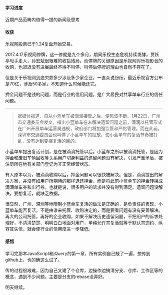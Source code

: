 #### 学习进度

近期产品范畴内值得一提的新闻及思考

#### 收获

乐视网股票已于1.24复盘开始交易。

2017.4.17乐视网停牌，这一停就是九个多月，期间乐视生态危机持续发酵，贾跃亭甩手走人，孙宏斌很艰难的收拾残局，而停牌的关键原因是乐视网对乐视影音的收购，也迟迟没有进展最终不得不叫停，叫停后停牌的理由也自然不存在了。

但是关于乐视网到底欠款多少涉及多少家企业，一直众说纷纭，最近乐视官方公布是70亿，涉及50多家，不知道什么时候能还完。

押金问题不是钱的问题，而是行业的信用问题，是广大居民对共享单车行业的信任问题。

------

>据媒体报道，自从小蓝单车被滴滴接管之后，便风波不断。1月22日，广州市交通委员会发文，指出小蓝单车在未解决遗留问题之前，滴滴以托管形式在广州开展单车运营属违规，政府部门将加强监管和严格管理。而在此前，深圳市交通委员会也叫停了小蓝单车的投放，使小蓝单车的复活节奏被打乱，没有达到变相复活的目的。

小蓝单车提出复活计划，是在被滴滴托管以后。小蓝车之所以被滴滴托管，是因为押金和废旧车辆回收等关系用户切身利益的遗留问题没有解决，引发严重矛盾，被注册所在地有关部门登记为非正常经营状态。

有人原本以为，被滴滴收购以后，押金问题可以很快被解决。但是，滴滴提出的解决方案，并没有如用户所期待的那样退还押金，而是将此前小蓝单车的押金转换成滴滴单车券和出行券。也就是说，很多用户的诉求并没有得到满足。遗留问题没解决，要想复活，就缺乏依据。

很显然，广州、深圳等地限制小蓝单车复活的做法是正确的，是负责任的表现。小蓝单车能否复活，不是由谁来托管、收购决定的，而是要看问题有没有妥善解决。再大的公司托管，再好的企业收购，如果不解决历史遗留问题，不把用户的诉求处理好，不清清楚楚、明明白白地面对用户，单纯允许其复活就等于默认其违约、纵容其失信，就会使行业的信用度进一步降低。

#### 感悟

学习完那本JavaScript和jQuery的第一章，所有实例自己敲了一遍，想传到github上，也的确这么试了。

传的过程很艰难，因为自己又建了个仓库，边操作边搞清分支、仓库、工作区等的概念，遇到不少问题。主要是分支的rebase没弄好。

明天继续。